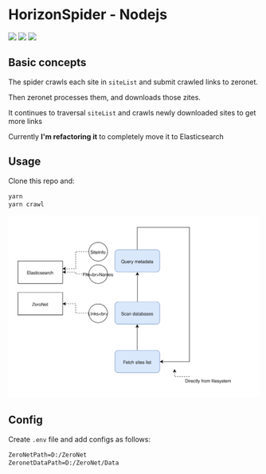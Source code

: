 # HorizonSpider - Nodejs

![](https://img.shields.io/badge/NodeJs-Async-brightgreen.svg) ![](https://img.shields.io/badge/DataBase-NoSQL-blue.svg) ![](https://img.shields.io/badge/License-GPL-orange.svg)

## Basic concepts

The spider crawls each site in `siteList` and submit crawled links to zeronet.

Then zeronet processes them, and downloads those zites.

It continues to traversal `siteList` and crawls newly downloaded sites to get more links

Currently **I'm refactoring it** to completely move it to Elasticsearch

## Usage

Clone this repo and:

```bash
yarn
yarn crawl
```

![](./Horizon.svg)

## Config

Create `.env` file and add configs as follows:

```
ZeroNetPath=D:/ZeroNet
ZeronetDataPath=D:/ZeroNet/Data
```
